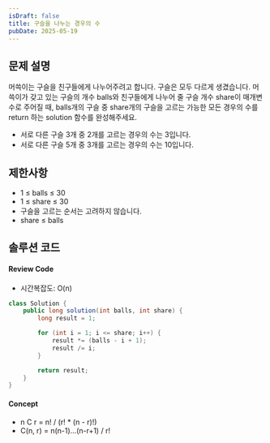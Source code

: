 ```yaml
---
isDraft: false
title: 구슬을 나누는 경우의 수
pubDate: 2025-05-19
---
```


## 문제 설명

머쓱이는 구슬을 친구들에게 나누어주려고 합니다.
구슬은 모두 다르게 생겼습니다.
머쓱이가 갖고 있는 구슬의 개수 balls와 친구들에게 나누어 줄 구슬 개수 share이 매개변수로 주어질 때, balls개의 구슬 중 share개의 구슬을 고르는 가능한 모든 경우의 수를 return 하는 solution 함수를 완성해주세요.

- 서로 다른 구슬 3개 중 2개를 고르는 경우의 수는 3입니다.
- 서로 다른 구슬 5개 중 3개를 고르는 경우의 수는 10입니다.

## 제한사항

- 1 ≤ balls ≤ 30
- 1 ≤ share ≤ 30
- 구슬을 고르는 순서는 고려하지 않습니다.
- share ≤ balls

## 솔루션 코드

#### Review Code
- 시간복잡도: O(n)
```java
class Solution {
    public long solution(int balls, int share) {
        long result = 1;

        for (int i = 1; i <= share; i++) {
            result *= (balls - i + 1);
            result /= i;
        }

        return result;
    }
}
```
#### Concept

- n C r = n! / (r! * (n - r)!)
- C(n, r) = n(n-1)...(n-r+1) / r!